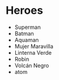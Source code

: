 # Heroes

* Superman
* Batman
* Aquaman
* Mujer Maravilla
* Linterna Verde
* Robin
* Volcán Negro
* atom
